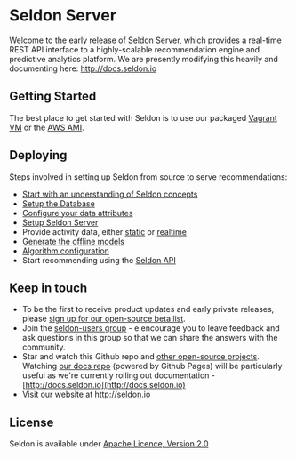 # Seldon Server

Welcome to the early release of Seldon Server, which provides a real-time REST API interface to a highly-scalable recommendation engine and predictive analytics platform. We are presently modifying this heavily and documenting here: http://docs.seldon.io

## Getting Started
The best place to get started with Seldon is to use our packaged [Vagrant VM](http://docs.seldon.io/vm.html) or the [AWS AMI](http://docs.seldon.io/vm-aws.html).

## Deploying
Steps involved in setting up Seldon from source to serve recommendations:

* [Start with an understanding of Seldon concepts](http://docs.seldon.io/concepts.html)
* [Setup the Database](http://docs.seldon.io/db-build-and-deploy.html)
* [Configure your data attributes](http://docs.seldon.io/deploying-your-data.html)
* [Setup Seldon Server](http://docs.seldon.io/seldon-server-build-and-deploy.html)
* Provide activity data, either [static](http://docs.seldon.io/static-activity-data.html) or [realtime](http://docs.seldon.io/realtime-activity-data.html) 
* [Generate the offline models](http://docs.seldon.io/offline-models.html)
* [Algorithm configuration](http://docs.seldon.io/config-build-and-deploy.html)
* Start recommending using the [Seldon API](http://docs.seldon.io/api.html)

## Keep in touch
* To be the first to receive product updates and early private releases, please [sign up for our open-source beta list](http://www.seldon.io/open-source/).
* Join the [seldon-users group](https://groups.google.com/forum/#!forum/seldon-users) - e encourage you to leave feedback and ask questions in this group so that we can share the answers with the community.
* Star and watch this Github repo and [other open-source projects](https://github.com/SeldonIO/). Watching [our docs repo](https://github.com/SeldonIO/seldonio.github.com) (powered by Github Pages) will be particularly useful as we're currently rolling out documentation - [http://docs.seldon.io](http://docs.seldon.io)
* Visit our website at http://seldon.io

## License
Seldon is available under [Apache Licence, Version 2.0](https://github.com/SeldonIO/seldon-server/blob/master/README.md)
